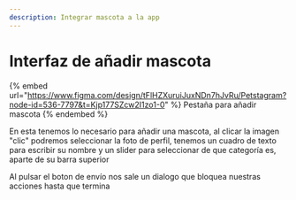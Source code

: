 ```yaml
---
description: Integrar mascota a la app
---
```


# Interfaz de añadir mascota

{% embed url="https://www.figma.com/design/tFlHZXuruiJuxNDn7hJvRu/Petstagram?node-id=536-7797&t=Kjp177SZcw2I1zo1-0" %}
Pestaña para añadir mascota
{% endembed %}

En esta tenemos lo necesario para añadir una mascota, al clicar la imagen "clic" podremos seleccionar la foto de perfil, tenemos un cuadro de texto para escribir su nombre y un slider para seleccionar de que categoría es, aparte de su barra superior

Al pulsar el boton de envío nos sale un dialogo que bloquea nuestras acciones hasta que termina
